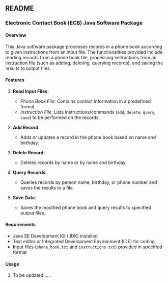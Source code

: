 ## README

### Electronic Contact Book (ECB) Java Software Package

#### Overview

This Java software package processes records in a phone book according to given instructions from an input file. The functionalities provided include reading records from a phone book file, processing instructions from an instruction file (such as adding, deleting, querying records), and saving the results to output files.

#### Features

1. **Read Input Files**:
    - *Phone Book File*: Contains contact information in a predefined format.
    - *Instruction File*: Lists instructions/commands (`add`, `delete`, `query`, `save`) to be performed on the records.

2. **Add Record**:
    - Adds or updates a record in the phone book based on name and birthday.

3. **Delete Record**:
    - Deletes records by name or by name and birthday.

4. **Query Records**:
    - Queries records by person name, birthday, or phone number and saves the results to a file.

5. **Save Data**:
    - Saves the modified phone book and query results to specified output files.

#### Requirements

- Java SE Development Kit (JDK) installed
- Text editor or Integrated Development Environment (IDE) for coding
- Input files (`phone_book.txt` and `instructions.txt`) provided in specified format

#### Usage

1. To be updated......
